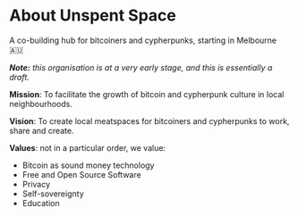 # About Unspent Space
A co-building hub for bitcoiners and cypherpunks, starting in Melbourne 🇦🇺

_**Note:** this organisation is at a very early stage, and this is essentially a draft._

**Mission**: To facilitate the growth of bitcoin and cypherpunk culture in local neighbourhoods.

**Vision**: To create local meatspaces for bitcoiners and cypherpunks to work, share and create.

**Values**: not in a particular order, we value:
- Bitcoin as sound money technology
- Free and Open Source Software
- Privacy
- Self-sovereignty
- Education

